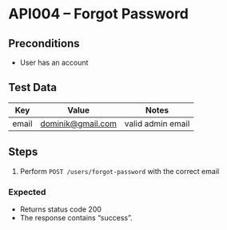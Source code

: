 # API004 – Forgot Password 


## Preconditions
- User has an account

## Test Data
| Key          | Value             | Notes             |
|--------------|-------------------|-------------------|
| email        | dominik@gmail.com | valid admin email |


## Steps
1. Perform `POST /users/forgot-password` with the correct email

### Expected
- Returns status code 200
- The response contains “success”.
